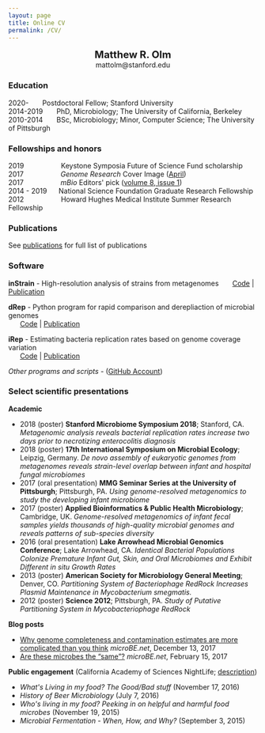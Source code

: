 ```yaml
---
layout: page
title: Online CV
permalink: /CV/
---
```

<p align="center">
  <b><big><big>Matthew R. Olm</big></big></b> <br>
  mattolm@stanford.edu
</p>

### Education
2020-
&nbsp;&nbsp;&nbsp;&nbsp;&nbsp;&nbsp;Postdoctoral Fellow; Stanford University  
2014-2019
&nbsp;&nbsp;&nbsp;&nbsp;&nbsp;&nbsp;PhD, Microbiology; The University of California, Berkeley  
2010-2014
&nbsp;&nbsp;&nbsp;&nbsp;&nbsp;&nbsp;BSc, Microbiology; Minor, Computer Science; The University of Pittsburgh  

### Fellowships and honors

2019 &nbsp;&nbsp;&nbsp;&nbsp;&nbsp;&nbsp;&nbsp;&nbsp;&nbsp;&nbsp;&nbsp;&nbsp;&nbsp;&nbsp;&nbsp;&nbsp;&nbsp; Keystone Symposia Future of Science Fund scholarship  
2017 &nbsp;&nbsp;&nbsp;&nbsp;&nbsp;&nbsp;&nbsp;&nbsp;&nbsp;&nbsp;&nbsp;&nbsp;&nbsp;&nbsp;&nbsp;&nbsp;&nbsp;&nbsp;*Genome Research* Cover Image  ([April](https://genome.cshlp.org/content/27/4.cover-expansion))  
2017&nbsp;&nbsp;&nbsp;&nbsp;&nbsp;&nbsp;&nbsp;&nbsp;&nbsp;&nbsp;&nbsp;&nbsp;&nbsp;&nbsp;&nbsp;&nbsp;&nbsp;&nbsp;&nbsp;*mBio* Editors' pick ([volume 8, issue 1](http://mbio.asm.org/site/misc/mBioCollection2017.xhtml))  
2014 - 2019 &nbsp;&nbsp;&nbsp;&nbsp;&nbsp;National Science Foundation Graduate Research Fellowship  
2012 &nbsp;&nbsp;&nbsp;&nbsp;&nbsp;&nbsp;&nbsp;&nbsp;&nbsp;&nbsp;&nbsp;&nbsp;&nbsp;&nbsp;&nbsp;&nbsp;&nbsp;&nbsp;Howard Hughes Medical Institute Summer Research Fellowship

### Publications

See [publications](/publications) for full list of publications

### Software

**inStrain** - High-resolution analysis of strains from metagenomes
&nbsp;&nbsp;&nbsp;&nbsp;&nbsp;&nbsp;[Code](https://github.com/MrOlm/inStrain) \| [Publication](https://www.biorxiv.org/content/10.1101/2020.01.22.915579v1)  

 **dRep** - Python program for rapid comparison and derepliaction of microbial genomes  
 &nbsp;&nbsp;&nbsp;&nbsp;&nbsp;&nbsp;[Code](https://github.com/MrOlm/drep) \| [Publication](https://www.nature.com/articles/ismej2017126)  

 **iRep** - Estimating bacteria replication rates based on genome coverage variation  
 &nbsp;&nbsp;&nbsp;&nbsp;&nbsp;&nbsp;[Code](https://github.com/christophertbrown/iRep) | [Publication](http://www.nature.com/nbt/journal/v34/n12/abs/nbt.3704.html)  

 *Other programs and scripts* - ([GitHub Account](https://github.com/MrOlm))

### Select scientific presentations

**Academic**
 <!-- * 2019 (oral presentation) **Keystone Symposia: Microbiome: Therapeutic Implications**; Kerry, Ireland. *Metagenomic Identification of Fecal Microbial Signatures Preceding Acute Intestinal Inflammation in Premature Infants* -->
 * 2018 (poster) **Stanford Microbiome Symposium 2018**; Stanford, CA. *Metagenomic analysis reveals bacterial replication rates increase two days prior to necrotizing enterocolitis diagnosis*
 * 2018 (poster) **17th International Symposium on Microbial Ecology**; Leipzig, Germany. *De novo assembly of eukaryotic genomes from metagenomes reveals strain-level overlap between infant and hospital fungal microbiomes*
 * 2017 (oral presentation) **MMG Seminar Series at the University of Pittsburgh**; Pittsburgh, PA. *Using genome-resolved metagenomics to study the developing infant microbiome*
 * 2017 (poster) **Applied Bioinformatics & Public Health Microbiology**; Cambridge, UK. *Genome-resolved metagenomics of infant fecal samples yields thousands of high-quality microbial genomes and reveals patterns of sub-species diversity*
 * 2016 (oral presentation) **Lake Arrowhead Microbial Genomics Conference**; Lake Arrowhead, CA. *Identical Bacterial Populations Colonize Premature Infant Gut, Skin, and Oral Microbiomes and Exhibit Different in situ Growth Rates*
 * 2013 (poster) **American Society for Microbiology General Meeting**; Denver, CO. *Partitioning System of Bacteriophage RedRock Increases Plasmid Maintenance in Mycobacterium smegmatis.*
 * 2012 (poster) **Science 2012**; Pittsburgh, PA. *Study of Putative Partitioning System in Mycobacteriophage RedRock*


**Blog posts**
* [Why genome completeness and contamination estimates are more complicated than you think](https://www.microbe.net/2017/12/13/why-genome-completeness-and-contamination-estimates-are-more-complicated-than-you-think/) _microBE.net_, December 13, 2017  
* [Are these microbes the “same”?](https://www.microbe.net/2017/02/15/are-these-microbes-the-same/) _microBE.net_, February 15, 2017  


**Public engagement** (California Academy of Sciences NightLife; [description](https://www.calacademy.org/nightlife))
* *What's Living in my food? The Good/Bad stuff* (November 17, 2016)
* *History of Beer Microbiology* (July 7, 2016)
* *Who's living in my food? Peeking in on helpful and harmful food microbes* (November 19, 2015)
* *Microbial Fermentation - When, How, and Why?* (September 3, 2015)
